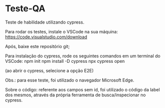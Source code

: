# Teste-QA
Teste de habilidade utilizando cypress.

Para rodar os testes, instale o VSCode na sua máquina: https://code.visualstudio.com/download

Após, baixe este repositório git;

Para instalação do cypress, rode os seguintes comandos em um terminal do VSCode:
npm init
npm install -D cypress
npx cypress open 

(ao abrir o cypress, selecione a opção E2E)

Obs.: para esse teste, foi utilizado o navegador Microsoft Edge.

Sobre o código: referente aos campos sem id, foi utilizado o código da label dos mesmos, através da própria ferramenta de busca/inspecionar no cypress.
